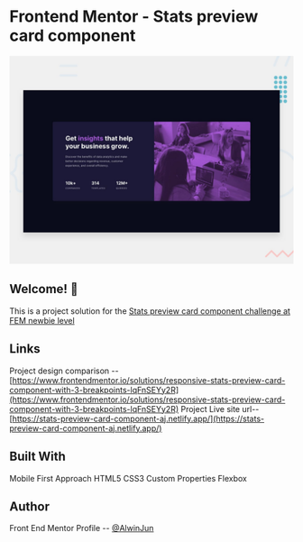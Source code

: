# Frontend Mentor - Stats preview card component

![Design preview for the Stats preview card component coding challenge](./design/desktop-preview.jpg)

## Welcome! 👋

This is a project solution for the [Stats preview card component challenge at FEM newbie level](https://www.frontendmentor.io/challenges/stats-preview-card-component-8JqbgoU62)

## Links

Project design comparison -- [https://www.frontendmentor.io/solutions/responsive-stats-preview-card-component-with-3-breakpoints-lqFnSEYy2R](https://www.frontendmentor.io/solutions/responsive-stats-preview-card-component-with-3-breakpoints-lqFnSEYy2R)
Project Live site url-- [https://stats-preview-card-component-aj.netlify.app/](https://stats-preview-card-component-aj.netlify.app/)

## Built With

Mobile First Approach
HTML5
CSS3 Custom Properties
Flexbox

## Author

Front End Mentor Profile -- [@AlwinJun](https://www.frontendmentor.io/profile/AlwinJun)

